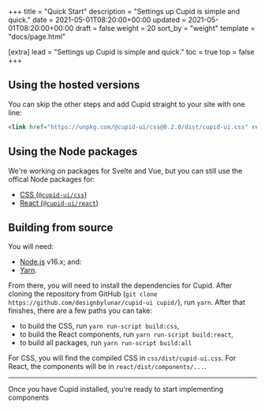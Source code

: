 +++
title = "Quick Start"
description = "Settings up Cupid is simple and quick."
date = 2021-05-01T08:20:00+00:00
updated = 2021-05-01T08:20:00+00:00
draft = false
weight = 20
sort_by = "weight"
template = "docs/page.html"

[extra]
lead = "Settings up Cupid is simple and quick."
toc = true
top = false
+++

## Using the hosted versions
You can skip the other steps and add Cupid straight to your site with one line:
```html
<link href="https://unpkg.com/@cupid-ui/css@0.2.0/dist/cupid-ui.css" rel="stylesheet" crossorigin />
```

## Using the Node packages
We're working on packages for Svelte and Vue, but you can still use the offical Node packages for:
- [CSS (`@cupid-ui/css`)](https://www.npmjs.com/package/@cupid-ui/css)
- [React (`@cupid-ui/react`)](https://www.npmjs.com/package/@cupid-ui/react)

## Building from source
You will need:
- [Node.js](https://nodejs.org) v16.x; and:
- [Yarn](https://yarnpkg.com).

From there, you will need to install the dependencies for Cupid. After cloning the repository from GitHub (`git clone https://github.com/designbylunar/cupid-ui cupid/`), run `yarn`. After that finishes, there are a few paths you can take:
- to build the CSS, run `yarn run-script build:css`,
- to build the React components, run `yarn run-script build:react`,
- to build all packages, run `yarn run-script build:all`

For CSS, you will find the compiled CSS in `css/dist/cupid-ui.css`. For React, the components will be in `react/dist/components/...`.

---

Once you have Cupid installed, you're ready to start implementing components
